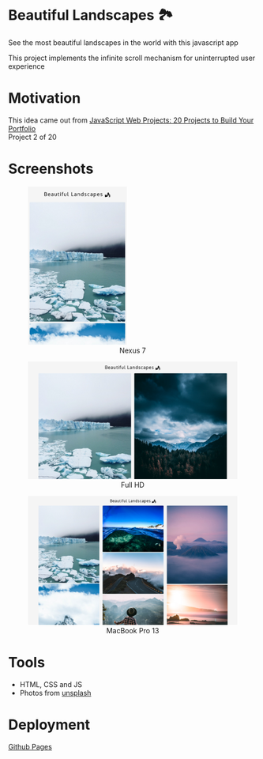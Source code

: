 # Beautiful Landscapes 🏞️

See the most beautiful landscapes in the world with this javascript app

This project implements the infinite scroll mechanism for uninterrupted user experience


# Motivation

This idea came out from [JavaScript Web Projects: 20 Projects to Build Your Portfolio](https://academy.zerotomastery.io/p/javascript-projects)  
Project 2 of 20


# Screenshots 
<figure>
    <img src='./screenshots/Nexus%207.jpg' alt='Nexus 7' width='200' /> 
    <figcaption style='text-align: center'>Nexus 7</figcaption>
</figure>
<figure>
    <img src='./screenshots/Full%20HD%20PC.jpg' alt='Full HD' width='600' />
    <figcaption style='text-align: center'>Full HD</figcaption>
</figure>
<figure>
    <img src='./screenshots/Macbook%20Pro%2013.png' alt='Macbook' width='800' />
    <figcaption style='text-align: center'>MacBook Pro 13</figcaption>
</figure>

# Tools
* HTML, CSS and JS
* Photos from [unsplash](https://unsplash.com/)

# Deployment

[Github Pages](https://oscaramos.github.io/infinity-scroll/)
